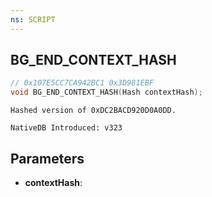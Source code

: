 ```yaml
---
ns: SCRIPT
---
```

## BG_END_CONTEXT_HASH

```c
// 0x107E5CC7CA942BC1 0x3D981EBF
void BG_END_CONTEXT_HASH(Hash contextHash);
```

```
Hashed version of 0xDC2BACD920D0A0DD.

NativeDB Introduced: v323
```

## Parameters
* **contextHash**:
